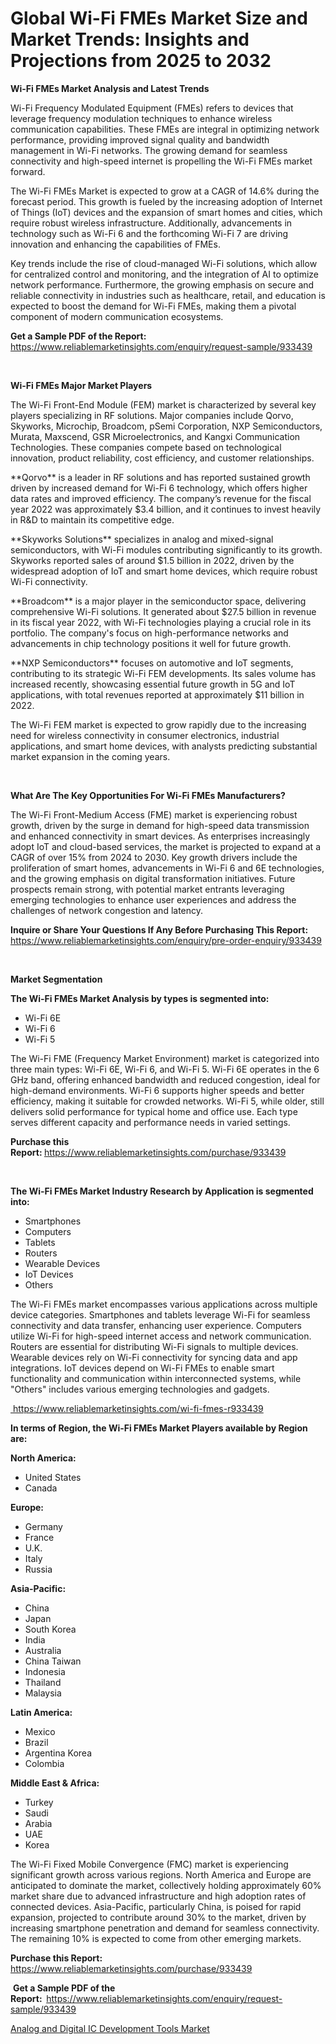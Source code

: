 <p><h1>Global Wi-Fi FMEs Market Size and Market Trends: Insights and Projections from 2025 to 2032</h1></p><p><strong>Wi-Fi FMEs Market Analysis and Latest Trends</strong></p>
<p><p>Wi-Fi Frequency Modulated Equipment (FMEs) refers to devices that leverage frequency modulation techniques to enhance wireless communication capabilities. These FMEs are integral in optimizing network performance, providing improved signal quality and bandwidth management in Wi-Fi networks. The growing demand for seamless connectivity and high-speed internet is propelling the Wi-Fi FMEs market forward.</p><p>The Wi-Fi FMEs Market is expected to grow at a CAGR of 14.6% during the forecast period. This growth is fueled by the increasing adoption of Internet of Things (IoT) devices and the expansion of smart homes and cities, which require robust wireless infrastructure. Additionally, advancements in technology such as Wi-Fi 6 and the forthcoming Wi-Fi 7 are driving innovation and enhancing the capabilities of FMEs.</p><p>Key trends include the rise of cloud-managed Wi-Fi solutions, which allow for centralized control and monitoring, and the integration of AI to optimize network performance. Furthermore, the growing emphasis on secure and reliable connectivity in industries such as healthcare, retail, and education is expected to boost the demand for Wi-Fi FMEs, making them a pivotal component of modern communication ecosystems.</p></p>
<p><strong>Get a Sample PDF of the Report:&nbsp;</strong> <a href="https://www.reliablemarketinsights.com/enquiry/request-sample/933439?utm_campaign=3031&utm_medium=2&utm_source=Github&utm_content=ia&utm_term=06042025&utm_id=wi-fi-fmes">https://www.reliablemarketinsights.com/enquiry/request-sample/933439</a></p>
<p>&nbsp;</p>
<p><strong>Wi-Fi FMEs Major Market Players</strong></p>
<p><p>The Wi-Fi Front-End Module (FEM) market is characterized by several key players specializing in RF solutions. Major companies include Qorvo, Skyworks, Microchip, Broadcom, pSemi Corporation, NXP Semiconductors, Murata, Maxscend, GSR Microelectronics, and Kangxi Communication Technologies. These companies compete based on technological innovation, product reliability, cost efficiency, and customer relationships.</p><p>**Qorvo** is a leader in RF solutions and has reported sustained growth driven by increased demand for Wi-Fi 6 technology, which offers higher data rates and improved efficiency. The company’s revenue for the fiscal year 2022 was approximately $3.4 billion, and it continues to invest heavily in R&D to maintain its competitive edge.</p><p>**Skyworks Solutions** specializes in analog and mixed-signal semiconductors, with Wi-Fi modules contributing significantly to its growth. Skyworks reported sales of around $1.5 billion in 2022, driven by the widespread adoption of IoT and smart home devices, which require robust Wi-Fi connectivity.</p><p>**Broadcom** is a major player in the semiconductor space, delivering comprehensive Wi-Fi solutions. It generated about $27.5 billion in revenue in its fiscal year 2022, with Wi-Fi technologies playing a crucial role in its portfolio. The company's focus on high-performance networks and advancements in chip technology positions it well for future growth.</p><p>**NXP Semiconductors** focuses on automotive and IoT segments, contributing to its strategic Wi-Fi FEM developments. Its sales volume has increased recently, showcasing essential future growth in 5G and IoT applications, with total revenues reported at approximately $11 billion in 2022.</p><p>The Wi-Fi FEM market is expected to grow rapidly due to the increasing need for wireless connectivity in consumer electronics, industrial applications, and smart home devices, with analysts predicting substantial market expansion in the coming years.</p></p>
<p>&nbsp;</p>
<p><strong>What Are The Key Opportunities For Wi-Fi FMEs Manufacturers?</strong></p>
<p><p>The Wi-Fi Front-Medium Access (FME) market is experiencing robust growth, driven by the surge in demand for high-speed data transmission and enhanced connectivity in smart devices. As enterprises increasingly adopt IoT and cloud-based services, the market is projected to expand at a CAGR of over 15% from 2024 to 2030. Key growth drivers include the proliferation of smart homes, advancements in Wi-Fi 6 and 6E technologies, and the growing emphasis on digital transformation initiatives. Future prospects remain strong, with potential market entrants leveraging emerging technologies to enhance user experiences and address the challenges of network congestion and latency.</p></p>
<p><strong>Inquire or Share Your Questions If Any Before Purchasing This Report:</strong> <a href="https://www.reliablemarketinsights.com/enquiry/pre-order-enquiry/933439?utm_campaign=3031&utm_medium=2&utm_source=Github&utm_content=ia&utm_term=06042025&utm_id=wi-fi-fmes">https://www.reliablemarketinsights.com/enquiry/pre-order-enquiry/933439</a></p>
<p>&nbsp;</p>
<p><strong>Market Segmentation</strong></p>
<p><strong>The Wi-Fi FMEs Market Analysis by types is segmented into:</strong></p>
<p><ul><li>Wi-Fi 6E</li><li>Wi-Fi 6</li><li>Wi-Fi 5</li></ul></p>
<p><p>The Wi-Fi FME (Frequency Market Environment) market is categorized into three main types: Wi-Fi 6E, Wi-Fi 6, and Wi-Fi 5. Wi-Fi 6E operates in the 6 GHz band, offering enhanced bandwidth and reduced congestion, ideal for high-demand environments. Wi-Fi 6 supports higher speeds and better efficiency, making it suitable for crowded networks. Wi-Fi 5, while older, still delivers solid performance for typical home and office use. Each type serves different capacity and performance needs in varied settings.</p></p>
<p><strong>Purchase this Report:&nbsp;</strong><a href="https://www.reliablemarketinsights.com/purchase/933439?utm_campaign=3031&utm_medium=2&utm_source=Github&utm_content=ia&utm_term=06042025&utm_id=wi-fi-fmes">https://www.reliablemarketinsights.com/purchase/933439</a></p>
<p>&nbsp;</p>
<p><strong>The Wi-Fi FMEs Market Industry Research by Application is segmented into:</strong></p>
<p><ul><li>Smartphones</li><li>Computers</li><li>Tablets</li><li>Routers</li><li>Wearable Devices</li><li>IoT Devices</li><li>Others</li></ul></p>
<p><p>The Wi-Fi FMEs market encompasses various applications across multiple device categories. Smartphones and tablets leverage Wi-Fi for seamless connectivity and data transfer, enhancing user experience. Computers utilize Wi-Fi for high-speed internet access and network communication. Routers are essential for distributing Wi-Fi signals to multiple devices. Wearable devices rely on Wi-Fi connectivity for syncing data and app integrations. IoT devices depend on Wi-Fi FMEs to enable smart functionality and communication within interconnected systems, while "Others" includes various emerging technologies and gadgets.</p></p>
<p><a href="https://www.reliablemarketinsights.com/wi-fi-fmes-r933439?utm_campaign=3031&utm_medium=2&utm_source=Github&utm_content=ia&utm_term=06042025&utm_id=wi-fi-fmes">&nbsp;https://www.reliablemarketinsights.com/wi-fi-fmes-r933439</a></p>
<p><strong>In terms of Region, the Wi-Fi FMEs Market Players available by Region are:</strong></p>
<p>
    <p> <strong> North America: </strong>
        <ul>
            <li>United States</li>
            <li>Canada</li>
        </ul>
        </p> 
    <p> <strong> Europe: </strong>
        <ul>
            <li>Germany</li>
            <li>France</li>
            <li>U.K.</li>
            <li>Italy</li>
            <li>Russia</li>
        </ul>
        </p> 
    <p> <strong> Asia-Pacific: </strong>
        <ul>
            <li>China</li>
            <li>Japan</li>
            <li>South Korea</li>
            <li>India</li>
            <li>Australia</li>
            <li>China Taiwan</li>
            <li>Indonesia</li>
            <li>Thailand</li>
            <li>Malaysia</li>
        </ul>
        </p> 
    <p> <strong> Latin America: </strong>
        <ul>
            <li>Mexico</li>
            <li>Brazil</li>
            <li>Argentina Korea</li>
            <li>Colombia</li>
        </ul>
        </p> 
    <p> <strong> Middle East & Africa: </strong>
        <ul>
            <li>Turkey</li>
            <li>Saudi</li>
            <li>Arabia</li>
            <li>UAE</li>
            <li>Korea</li>
        </ul>
    </p>
    </p>
<p><p>The Wi-Fi Fixed Mobile Convergence (FMC) market is experiencing significant growth across various regions. North America and Europe are anticipated to dominate the market, collectively holding approximately 60% market share due to advanced infrastructure and high adoption rates of connected devices. Asia-Pacific, particularly China, is poised for rapid expansion, projected to contribute around 30% to the market, driven by increasing smartphone penetration and demand for seamless connectivity. The remaining 10% is expected to come from other emerging markets.</p></p>
<p><strong>Purchase this Report: </strong><a href="https://www.reliablemarketinsights.com/purchase/933439?utm_campaign=3031&utm_medium=2&utm_source=Github&utm_content=ia&utm_term=06042025&utm_id=wi-fi-fmes">https://www.reliablemarketinsights.com/purchase/933439</a></p>
<p>&nbsp;<strong>Get a Sample PDF of the Report:&nbsp;&nbsp;</strong><a href="https://www.reliablemarketinsights.com/enquiry/request-sample/933439?utm_campaign=3031&utm_medium=2&utm_source=Github&utm_content=ia&utm_term=06042025&utm_id=wi-fi-fmes">https://www.reliablemarketinsights.com/enquiry/request-sample/933439</a></p>
<p><strong></strong></p>
<p><p><a href="https://github.com/akrachveslov/Market-Research-Report-List-1/blob/main/analog-and-digital-ic-development-tools-market.md?utm_campaign=3031&utm_medium=2&utm_source=Github&utm_content=ia&utm_term=06042025&utm_id=wi-fi-fmes">Analog and Digital IC Development Tools Market</a></p></p>